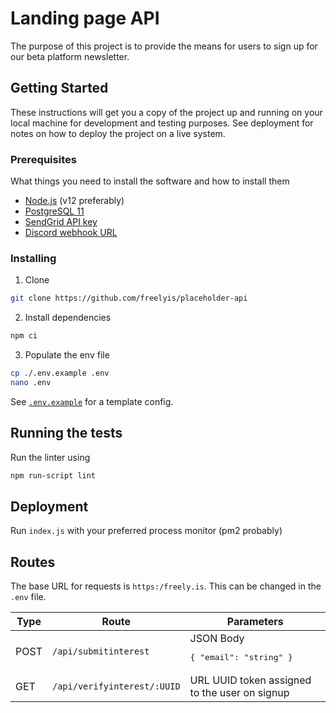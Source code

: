 # Landing page API

The purpose of this project is to provide the means for users to sign up for our beta platform newsletter.

## Getting Started

These instructions will get you a copy of the project up and running on your local machine for development and testing purposes.
See deployment for notes on how to deploy the project on a live system.

### Prerequisites

What things you need to install the software and how to install them

- [Node.js](https://nodejs.org/en/download/) (v12 preferably)
- [PostgreSQL 11](https://www.postgresql.org/download/)
- [SendGrid API key](https://sendgrid.com/docs/ui/account-and-settings/api-keys/#creating-an-api-key)
- [Discord webhook URL](https://support.discordapp.com/hc/en-us/articles/228383668-Intro-to-Webhooks)

### Installing

1. Clone

```sh
git clone https://github.com/freelyis/placeholder-api
```

2. Install dependencies

```sh
npm ci
```

3. Populate the env file

```sh
cp ./.env.example .env
nano .env
```

See [`.env.example`](https://github.com/freelyis/placeholder-api/blob/master/.env.example) for a template config.

## Running the tests

Run the linter using

```bash
npm run-script lint
```

## Deployment

Run `index.js` with your preferred process monitor (pm2 probably)

## Routes

The base URL for requests is `https:/freely.is`.
This can be changed in the `.env` file.

| Type | Route                       | Parameters                                             |
| ---- | --------------------------- | ------------------------------------------------------ |
| POST | `/api/submitinterest`       | JSON Body <pre lang="json">{ "email": "string" }</pre> |
| GET  | `/api/verifyinterest/:UUID` | URL UUID token assigned to the user on signup          |
